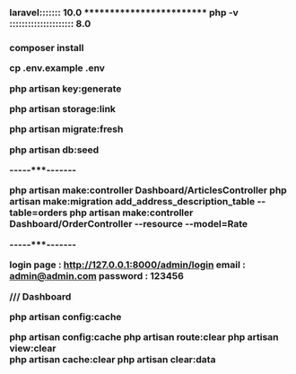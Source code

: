 <h3> laravel::::::: 10.0 ************************ php -v ::::::::::::::::::::: 8.0 <h3>




composer install

cp .env.example .env

php artisan key:generate

php artisan storage:link

php artisan migrate:fresh

php artisan db:seed

-----***-------

php artisan  make:controller Dashboard/ArticlesController
php artisan make:migration add_address_description_table --table=orders
php artisan  make:controller Dashboard/OrderController --resource --model=Rate

-----***-------



login page : <http://127.0.0.1:8000/admin/login>
email : admin@admin.com
password : 123456


/// Dashboard

 php artisan config:cache

 php artisan config:cache
php artisan route:clear
php artisan view:clear  
php artisan cache:clear 
php artisan clear:data 
